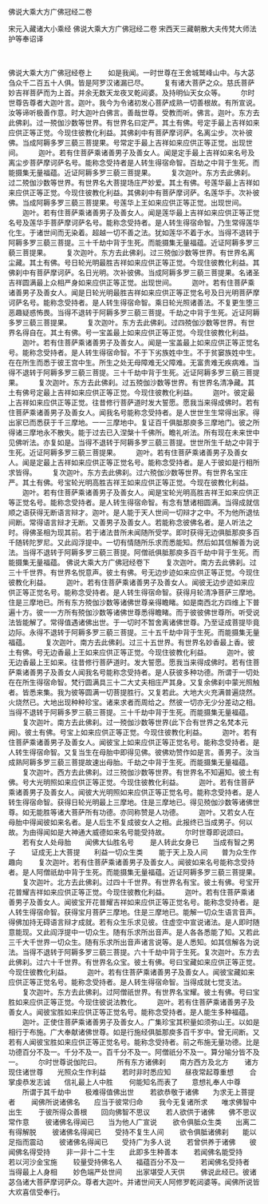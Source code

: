 佛说大乘大方广佛冠经二卷


宋元入藏诸大小乘经
佛说大乘大方广佛冠经二卷
宋西天三藏朝散大夫传梵大师法护等奉诏译


　　

佛说大乘大方广佛冠经卷上
　　如是我闻。一时世尊在王舍城鹫峰山中。与大苾刍众千二百五十人俱。皆是阿罗汉诸漏已尽。
　　复有诸大菩萨之众。慈氏菩萨妙吉祥菩萨而为上首。并余无数天龙夜叉乾闼婆。及持明仙天女众等。
　　尔时世尊告尊者大迦叶言。迦叶。我今为令诸初发心菩萨成熟一切善根故。有所宣说。汝等谛听极善作意。时大迦叶白佛言。善哉世尊。受教而听。佛言。迦叶。东方去此佛刹。过一殑伽沙数等世界。有世界名曰定严。其土有佛。号定手最上吉祥如来应供正等正觉。今现住彼教化利益。其佛刹中有菩萨摩诃萨。名离尘步。次补彼佛。当成阿耨多罗三藐三菩提果。号常定手最上吉祥如来应供正等正觉。出现世间。
　　迦叶。若有住菩萨乘诸善男子及善女人。闻是定手最上吉祥如来名号及离尘步菩萨摩诃萨名号。能称念受持者是人转生得宿命智。百劫之中背于生死。而能摄集无量福蕴。近证阿耨多罗三藐三菩提果。
　　复次迦叶。东方去此佛刹。过二殑伽沙数等世界。有世界名大菩提场庄严妙爱。其土有佛。号莲华最上吉祥如来应供正等正觉。今现住彼教化利益。其佛刹中有菩萨摩诃萨。名莲华手。次补彼佛。当成阿耨多罗三藐三菩提果。号莲华上王如来应供正等正觉。出现世间。
　　迦叶。若有住菩萨乘诸善男子及善女人。闻是莲华最上吉祥如来应供正等正觉名号及莲华手菩萨摩诃萨名号。能称念受持者。是人转生得宿命智。乃生常得莲华化生。于诸世间而无染着。超越一切不善之法。犹如莲华不着于水。当得不退转于阿耨多罗三藐三菩提。三十千劫中背于生死。而能摄集无量福蕴。近证阿耨多罗三藐三菩提果。
　　复次迦叶。东方去此佛刹。过三殑伽沙数等世界。有世界名离尘藏。其土有佛。号日轮光明最胜吉祥如来应供正等正觉。今现住彼教化利益。其佛刹中有菩萨摩诃萨。名日光明。次补彼佛。当成阿耨多罗三藐三菩提果。名诸圣吉祥圆满最上众相严身如来应供正等正觉。出现世间。
　　迦叶。若有住菩萨乘诸善男子及善女人。闻是日轮光明最胜吉祥如来应供正等正觉名号及日光明菩萨摩诃萨名号。能称念受持者。是人转生得宿命智。乘日轮光照诸善法。不复更生堕三恶趣疑惑怖畏。当得不退转于阿耨多罗三藐三菩提。千劫之中背于生死。近证阿耨多罗三藐三菩提果。
　　复次迦叶。东方去此佛刹。过四殑伽沙数等世界。有世界名得自在。其土有佛。号一宝盖最上如来应供正等正觉。今现住彼教化利益。
　　迦叶。若有住菩萨乘诸善男子及善女人。闻是一宝盖最上如来应供正等正觉名号。能称念受持者。是人转生得宿命智。不于下劣族姓中生。不于贫窭族姓中生。在在所生而悉于彼王宫中生。所生之处无母障难无父障难。无富贵难无疾病难。当得不退转于阿耨多罗三藐三菩提。三十千劫中背于生死。近证阿耨多罗三藐三菩提果。
　　复次迦叶。东方去此佛刹。过五殑伽沙数等世界。有世界名清净藏。其土有佛号定最上吉祥如来应供正等正觉。今现住彼教化利益。
　　迦叶。彼定最上吉祥如来应供正等正觉。往昔修行菩萨道时发大誓愿。愿我当来得成佛时。若有住菩萨乘诸善男子及善女人。闻我名号能称念受持者。是人世世生生常得出家。得出家已而悉获于千三摩地。一一三摩地中。复证百千俱胝那庾多三摩地门。彼之所得诸三摩地永不散失。能于过去已入涅槃十千佛所。瞻礼听法。所有现在未来世中见佛听法。亦复如是。当得不退转于阿耨多罗三藐三菩提。世世所生千劫之中背于生死。近证阿耨多罗三藐三菩提果。
　　迦叶。若有住菩萨乘诸善男子及善女人。闻是定最上吉祥如来应供正等正觉名号。能称念受持者。是人于彼如是行相所求皆得。
　　复次迦叶。东方去此佛刹。过六殑伽沙数等世界。有世界名宝庄严。其土有佛。号宝轮光明高胜吉祥王如来应供正等正觉。今现在彼教化利益。
　　迦叶。若有住菩萨乘诸善男子及善女人。闻是宝轮光明高胜吉祥王如来应供正等正觉名号。能称念受持者。是人转生得宿命智。有念有慧诸相圆满。当得成就信顺之语获得无断语言辩才。迦叶。是人能于天人世间一切辩才之中。不为他所退怯间断。常得语言辩才无断。又善男子及善女人。若能称念彼佛名者。是人听法之时。得佛圣相为现其前。若于诸法昔所未闻随所受学。即时获得无边俱胝那庾多百千随转陀罗尼。又此阎浮提中。一切有情随所乐求而悉能知。然后如其信解善为说法。当得不退转于阿耨多罗三藐三菩提。阿僧祇俱胝那庾多百千劫中背于生死。而能摄集无量福蕴。
佛说大乘大方广佛冠经卷下
　　复次迦叶。南方去此佛刹。过三十千世界。有世界名悦意声。彼土有佛。号无边步迹如来应供正等正觉。今现住彼教化利益。
　　迦叶。若有住菩萨乘诸善男子及善女人。闻彼无边步迹如来应供正等正觉名号。能称念受持者。是人转生得宿命智。获得月轮清净菩萨三摩地。住是三摩地已。所有东方殑伽沙数等诸佛世尊亲得瞻睹。如是南西北方四维上下普遍十方。彼一一方所有殑伽沙数等诸佛世尊悉得瞻睹。而于彼彼佛世尊所。听受说法皆能解了。常得值遇诸佛出世。于一切时不暂舍离诸佛世尊。乃至证成菩提毕竟边际。永得不退转于阿耨多罗三藐三菩提。三十五千劫中背于生死。而能摄集无量福蕴。
　　复次迦叶。南方去此佛刹。过三十五世界。有世界名妙香最上香。彼土有佛。号无边香最上王如来应供正等正觉。今现住彼教化利益。
　　迦叶。彼无边香最上王如来。往昔修行菩萨道时。发大誓愿。愿我当来得成佛时。若有住菩萨乘诸善男子及善女人闻我名号能称念受持者。是人获彼多种功德。所谓于一切处在在所生得宿命智。梵行圆满具三十二大丈夫相庄严其身。又复余佛刹中蒙光照触者。皆悉来集。我为彼等圆满一切菩提胜行。又复若此。大地大火充满普遍烧然。火烧然已。大地出现种种珍宝。诸来求者而周给之。然彼一切亦无少分差动之相。当得不退转于阿耨多罗三藐三菩提。三十千劫中背于生死。而能摄集无量福蕴。
　　复次迦叶。南方去此佛刹。过一殑伽沙数等世界(此下合有世界之名梵本元阙)。彼土有佛。号宝上如来应供正等正觉。今现住彼教化利益。
　　迦叶。若有住菩萨乘诸善男子及善女人。闻彼宝上如来应供正等正觉名号。能称念受持者。是人转生得宿命智。又复当生在母胎中即得见佛。彼佛劝赞作如是言。善男子。汝当成熟阿耨多罗三藐三菩提故速出母胎。千劫之中背于生死。而能摄集无量福蕴。
　　复次迦叶。西方去此佛刹。过三殑伽沙数等世界。有世界名不知遍知。彼土有佛。号大光明照如来应供正等正觉。今现住彼教化利益。
　　迦叶。若有住菩萨乘诸善男子及善女人。闻彼大光明照如来应供正等正觉名号。能称念受持者。是人转生得宿命智。获得日轮光明最上三摩地。住是三摩地已。得见殑伽沙数等诸佛世尊。如无能胜等诸大菩萨所有功德。亦同称赞是人功德。
　　迦叶。又若女人在母胎中得闻彼如来名者。是人后生不复成彼女人之相。此报终已当成男子。何以故。为由得闻如是大神通大威德如来名号能受持故。
　　尔时世尊即说颂曰。
　　若有女人处母胎　　闻佛大仙胜名号
　　是人转此女身已　　当成有智之男子
　　证成无上大菩提　　利益一切众生类
　　能于天上及人间　　普为众生作趣向
　　复次迦叶。若有住菩萨乘诸善男子及善女人。闻彼如来名号能称念受持者。是人阿僧祇劫中背于生死。而能摄集无量福蕴。近证阿耨多罗三藐三菩提果。
　　复次迦叶。北方去此佛刹。过四十千世界。有世界名有宝。彼土有佛。号宝开花普耀吉祥如来应供正等正觉。今现住彼教化利益。
　　迦叶。若有住菩萨乘诸善男子及善女人。闻彼宝开花普耀吉祥如来应供正等正觉名号。能称念受持者。是人转生得宿命智。获得宝月菩萨三摩地。住是三摩地已。能解一切众生语言音声。得佛加持无碍语言辩才成就。若有众生乐求见彼。住虚空中宣说诸法。是人即时随意能现。又此阎浮提中一切众生。随有乐求所出音声。是人各各悉能了知。又若此三千大千世界一切众生。随有乐求所出音声诸言说等。是人悉知。如其信解各为说法。当得不退转于阿耨多罗三藐三菩提。六十千劫中背于生死。复次迦叶。东方去此佛刹。过六十千世界。有世界名众宝。彼土有佛。号曰宝藏如来应供正等正觉。今现住彼教化利益。
　　迦叶。若有住菩萨乘诸善男子及善女人。闻彼宝藏如来应供正等正觉名号。能称念受持者。是人转生得宿命智。当得成就七觉支法。
　　复次迦叶。东方去此佛刹。过阿僧祇世界。有世界名宝耀。彼土有佛。号曰宝胜如来应供正等正觉。今现住彼说法教化。
　　迦叶。若有住菩萨乘诸善男子及善女人。闻彼宝胜如来应供正等正觉名号。能称念受持者。是人能生多种福蕴。
　　迦叶。正使住菩萨乘诸善男子及善女人。广集珍宝其积量如须弥山王。以如是相行于布施。广大奉献诸佛世尊。如是行施经俱胝那庾多百千岁中。曾无间断。又若有人闻彼宝胜如来应供正等正觉名号。能称念受持者。前之布施无量功德。比是功德百分不及一。千分不及一。百千分不及一。阿僧祇分不及一。算分喻分皆不及一。
　　尔时世尊说伽陀曰。
　　所有东方诸佛刹　　南方西方及北方
　　诸方现住诸世尊　　光照众生作利益
　　若时非时悉应知　　昼夜常起尊重想
　　合掌虔恭发志诚　　信礼最上人中胜
　　何能知名而表了　　意想礼奉人中尊
　　所谓于其千劫中　　极难得值佛出世
　　若欲恭敬于诸佛　　为求无上菩提者
　　闻佛所说诸佛名　　应当于彼常归命
　　我今无复诸所求　　唯求佛智中出生
　　于彼所得众善根　　回向佛智不思议
　　若人欲供于诸佛　　佛不思议常作意
　　彼诸佛名得闻已　　当为他人广宣说
　　欲令俱胝众生类　　出离二有得解脱
　　彼诸佛名得闻已　　受持不复生人间
　　欲令俱胝诸佛刹　　能以足指而震动
　　彼诸佛名得闻已　　受持广为多人说
　　若曾供养于诸佛　　彼闻佛名得受持
　　非一非十二十生　　此即多生种善本
　　若闻佛名能受持　　若以河沙金宝施
　　较量受持佛名人　　福蕴百分不及一
　　若闻佛名受持者　　当得最上人身相
　　妙色端严处世间　　出家堪受人天供
　　佛说此经已。彼诸苾刍诸大菩萨摩诃萨众。尊者大迦叶。并诸世间天人阿修罗乾闼婆等。闻佛所说皆大欢喜信受奉行。
　　

